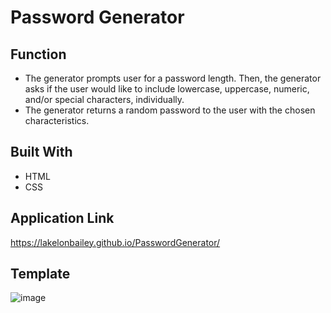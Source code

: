 # Password Generator

## Function
* The generator prompts user for a password length. Then, the generator asks if the user would like to include lowercase, uppercase, numeric, and/or special characters, individually. 
* The generator returns a random password to the user with the chosen characteristics.

## Built With 
* HTML
* CSS

## Application Link
https://lakelonbailey.github.io/PasswordGenerator/

## Template
![image](./assets/template)